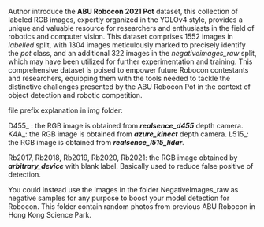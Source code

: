 Author introduce the **ABU Robocon 2021 Pot** dataset, this collection of labeled RGB images, expertly organized in the YOLOv4 style, provides a unique and valuable resource for researchers and enthusiasts in the field of robotics and computer vision. This dataset comprises 1552 images in *labelled* split, with 1304 images meticulously marked to precisely identify the *pot* class, and an additional 322 images in the *negativeimages_raw* split, which may have been utilized for further experimentation and training. This comprehensive dataset is poised to empower future Robocon contestants and researchers, equipping them with the tools needed to tackle the distinctive challenges presented by the ABU Robocon Pot in the context of object detection and robotic competition.

file prefix explanation in img folder:

D455_ : the RGB image is obtained from ***realsence_d455*** depth camera.
K4A_: the RGB image is obtained from ***azure_kinect*** depth camera.
L515_: the RGB image is obtained from ***realsence_l515_lidar***.

Rb2017, Rb2018, Rb2019, Rb2020, Rb2021: the RGB image obtained by ***arbitrary_device*** with blank label. Basically used to reduce false positive of detection.

You could instead use the images in the folder NegativeImages_raw as negative samples for any purpose to boost your model detection for Robocon. This folder contain random photos from previous ABU Robocon in Hong Kong Science Park.
